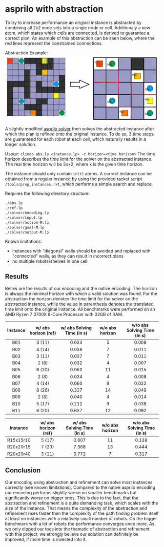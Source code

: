 # asprilo with abstraction

To try to increase performance an original instance is abstracted by combining all 2x2 node sets into a single node or cell.
Additionaly a new atom, which states which cells are connected, is derived to guarantee a correct plan. An example of this
abstraction can be seen below, where the red lines represent the constrained connections.
 
Abstraction Example:
![ Abstraction Example](abs_example.png "Abstraction Example") 
 
A slightly modified [asprilo solver](https://github.com/potassco/asprilo-encodings) then solves the abstracted instance 
after which the plan is refined onto the original instance. To do so, 3 time steps are guaranteed for each robot at each 
cell, which naturally results in a longer solution.

Usage: `clingo abs.lp <instance.lp> -c horizon=<time horizon>`
The time horizon describes the time limit for the solver on the abstracted instance. The real time horizon will be 3x+2, 
where x is the given time horizon.

The instance should only contain `init1` atoms. A correct instance can be obtained from a regular instance by using the 
provided racket script `/tools/prep_instances.rkt`, which performs a simple search and replace.

Requires the following directory structure:
``` shell
./abs.lp
./ref.lp
./solver/encoding.lp
./solver/input.lp
./solver/action-M.lp
./solver/goal-M.lp
./solver/output-M.lp
```

Known limitations:
- instances with "diagonal" walls should be avoided and replaced with "connected" walls, as they can result in incorrect plans
- no multiple robots/shelves in one cell

## Results

Below are the results of our encoding and the native encoding. The horizon is always the minimal horizon with which a valid solution was found.
For the abstraction the horizon denotes the time limit for the solver on the abstracted instance, while the value in parenthesis denotes the 
translated time limit onto the original instance. All benchmarks were performed on an AMD Ryzen 7 3700X 8-Core Processor with 32GB of RAM.

| Instance | w/ abs horizon (ref) | w/ abs Solving Time (in s) | w/o abs horizon | w/o abs Solving Time (in s) |
|:--------:|:--------------------:|:--------------------------:|:---------------:|:---------------------------:|
| B01 | 3 (11) | 0.034 | 5  | 0.008 |
| B02 | 4 (14) | 0.039 | 7  | 0.011 |
| B03 | 3 (11) | 0.037 | 7  | 0.011 |
| B04 | 2 (8)  | 0.032 | 4  | 0.007 |
| B05 | 6 (20) | 0.060 | 11 | 0.015 |
| B06 | 2 (8)  | 0.034 | 4  | 0.008 |
| B07 | 4 (14) | 0.060 | 9  | 0.022 |
| B08 | 8 (26) | 0.337 | 14 | 0.048 |
| B09 | 2 (8)  | 0.040 | 4  | 0.014 |
| B10 | 5 (17) | 0.212 | 9  | 0.038 |
| B11 | 6 (20) | 0.637 | 12 | 0.092 |

| Instance | w/ abs horizon (ref) | w/ abs Solving Time (in s) | w/o abs horizon | w/o abs Solving Time (in s) |
|:--------:|:--------------------:|:--------------------------:|:---------------:|:---------------------------:|
| R15x15r10 | 5 (17) | 0.807 | 11 | 0.138 |
| R20x20r15 | 7 (23) | 7.368 | 13 | 0.444 |
| R20x20r40 | 3 (11) | 0.772 | 7  | 0.317 |

## Conclusion

Our encoding using abstraction and refinement can solve most instances correctly (see known limitations). Compared to the native asprilo 
encoding our encoding performs slightly worse on smaller benchmarks but significantly worse on bigger ones. This is due
to the fact, that the abstraction and refinement is a quite demanding task, which scales with the size of the instance.
That means the complexity of the abstraction and refinement rises faster than the complexity of the 
path finding problem itself at least on instances with a relatively small number of robots. 
On the bigger benchmark with a lot of robots the performance converges once more.
As we only dipped our toes into the thematic of abstraction and refinement with this project,
we strongly believe our solution can definitely be improved, if more time is invested into it.